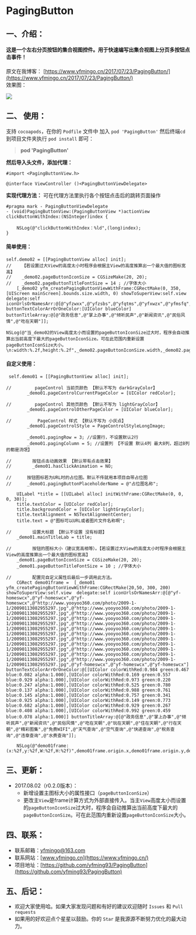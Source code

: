 # PagingButton

## 一、介绍：
#### 这是一个左右分页按钮的集合视图控件。用于快速编写出集合视图上分页多按钮点击事件！

原文在我博客： [https://www.yfmingo.cn/2017/07/23/PagingButton/](https://www.yfmingo.cn/2017/07/23/PagingButton/)
<br>
效果图：<br>

![](https://ws1.sinaimg.cn/mw690/cb81ffe8gy1fhuqt2bamlg20aa0igtjf.gif)

## 二、 使用：
支持 `cocoapods`，在你的 `Podfile` 文件中 加入 `pod 'PagingButton'` 然后终端`cd`到项目文件夹执行 `pod install` 即可：
> **pod 'PagingButton'**

**然后导入头文件，添加代理：**

    #import <PagingButtonView.h>
    
    @interface ViewController ()<PagingButtonViewDelegate>

**实现代理方法：**
可在代理方法里执行各个按钮点击后的跳转页面操作

    #pragma mark - PagingButtonViewDelegate
    - (void)PagingButtonView:(PagingButtonView *)actionView clickButtonWithIndex:(NSInteger)index {
        
        NSLog(@"clickButtonWithIndex：%ld",(long)index);
    }

#### 简单使用： 

    self.demo02 = [[PagingButtonView alloc] init];
    //    【若设置过大View的高度太小时程序会根据主View的高度推算出一个最大值的图标宽高】
    //    _demo02.pageButtonIconSize = CGSizeMake(20, 20);
    //    _demo02.pageButtonTitleFontSize = 14 ; //字体大小
        [_demo02 yfm_createPagingButtonViewWithFrame:CGRectMake(0, 350, [UIScreen mainScreen].bounds.size.width, 0) showToSuperView:self.view delegate:self iconUrlsOrNamesArr:@[@"yfzwxx",@"yfzsbs",@"yfqtms",@"yfxwzx",@"yfmsfq",@"yfczms"] buttonTextColorArrOrOneColor:[UIColor blueColor] buttonTitleArray:@[@"政务信息",@"掌上办事",@"倾听民声",@"新闻资讯",@"民俗风情",@"吃在天朝"]];
   
    NSLog(@"当_demo02的View高度太小而设置的pageButtonIconSize过大时，程序会自动推算出当前高度下最大的pageButtonIconSize。可在此范围内重新设置pageButtonIconSize大小。  \n:width:%.2f,height:%.2f",_demo02.pageButtonIconSize.width,_demo02.pageButtonIconSize.height);


#### 自定义使用：

     self.demo01 = [[PagingButtonView alloc] init];
        
    //         pageControl 当前页颜色 【默认不写为 darkGrayColor】
            _demo01.pageControlCurrentPageColor = [UIColor redColor];
    
    //         pageControl 其他页颜色 【默认不写为 lightGrayColor】
            _demo01.pageControlOtherPageColor = [UIColor blueColor];
    
    //          PageControl 样式 【默认不写为 小灰点】
            _demo01.pageControlStyle = PageControlStyleLongImage;
    
            _demo01.pagingRow = 3; //设置行，不设置默认2行
            _demo01.pagingColumn = 5; //设置列 【不设置 默认4列 最大8列，超过8列的都是流氓】
        
    //        按钮点击动画效果 【默认带有点击效果】
    //        _demo01.hasClickAnimation = NO;
    
    //      按钮图标若为URL时的占位图。默认不传就用本项目自带占位图
    //      _demo01.pagingButtonPlaceholderName = @"占位图名称";
    
        UILabel *title = [[UILabel alloc] initWithFrame:CGRectMake(0, 0, 0, 30)];
        title.textColor = [UIColor redColor];
        title.backgroundColor = [UIColor lightGrayColor];
        title.textAlignment = NSTextAlignmentCenter;
        title.text = @"图标可以URL或者图片文件名称啊";
        
    //        设置大标题 【默认不设置 没有标题】
        _demo01.mainTitleLab = title;
        
    //        按钮的图标大小（建议宽高相等）。【若设置过大View的高度太小时程序会根据主View的高度推算出一个最大值的图标宽高】
        _demo01.pageButtonIconSize = CGSizeMake(20, 20);
        _demo01.pageButtonTitleFontSize = 10 ; //字体大小
    
    //        配置完自定义属性后最后一步调用此方法。
        CGRect demo01frame =  [_demo01 yfm_createPagingButtonViewWithFrame:CGRectMake(20,50, 300, 200)  showToSuperView:self.view  delegate:self iconUrlsOrNamesArr:@[@"yf-homeswcx",@"yf-homeswcx",@"yf-homeswcx",@"http://www.yooyoo360.com/photo/2009-1-1/20090113082955297.jpg",@"http://www.yooyoo360.com/photo/2009-1-1/20090113082955297.jpg",@"http://www.yooyoo360.com/photo/2009-1-1/20090113082955297.jpg",@"http://www.yooyoo360.com/photo/2009-1-1/20090113082955297.jpg",@"http://www.yooyoo360.com/photo/2009-1-1/20090113082955297.jpg",@"http://www.yooyoo360.com/photo/2009-1-1/20090113082955297.jpg",@"http://www.yooyoo360.com/photo/2009-1-1/20090113082955297.jpg",@"http://www.yooyoo360.com/photo/2009-1-1/20090113082955297.jpg",@"http://www.yooyoo360.com/photo/2009-1-1/20090113082955297.jpg",@"http://www.yooyoo360.com/photo/2009-1-1/20090113082955297.jpg",@"http://www.yooyoo360.com/photo/2009-1-1/20090113082955297.jpg",@"http://www.yooyoo360.com/photo/2009-1-1/20090113082955297.jpg",@"yf-homeswcx",@"yf-homeswcx",@"yf-homeswcx"] buttonTextColorArrOrOneColor:@[[UIColor colorWithRed:0.984 green:0.467 blue:0.082 alpha:1.000],[UIColor colorWithRed:0.169 green:0.557 blue:0.929 alpha:1.000],[UIColor colorWithRed:0.973 green:0.220 blue:0.247 alpha:1.000],[UIColor colorWithRed:0.525 green:0.780 blue:0.137 alpha:1.000],[UIColor colorWithRed:0.988 green:0.761 blue:0.145 alpha:1.000],[UIColor colorWithRed:0.757 green:0.341 blue:0.925 alpha:1.000],[UIColor colorWithRed:0.149 green:0.773 blue:0.682 alpha:1.000],[UIColor colorWithRed:0.929 green:0.267 blue:0.408 alpha:1.000],[UIColor colorWithRed:0.992 green:0.459 blue:0.078 alpha:1.000]] buttonTitleArray:@[@"政务信息",@"掌上办事",@"倾听民声",@"新闻资讯",@"民俗风情",@"吃在天朝",@"玩在天朝",@"住在天朝",@"行在天朝",@"精彩图集",@"免费WIFI",@"天气查询",@"空气查询",@"快递查询",@"税务查询",@"违章查询",@"水费查询"]];
        
        NSLog(@"demo01frame:(x:%2f,y:%2f,W:%2f,H:%2f)",demo01frame.origin.x,demo01frame.origin.y,demo01frame.size.width,demo01frame.size.height);

    
## 三、更新：
- 2017.08.02（r0.2.0版本）：
    - 新增设置主图标大小的属性接口（`pageButtonIconSize`）
    - 更改主`View`是frame计算方式为外部直接传入。当主`View`高度太小而设置的`pageButtonIconSize`过大时，程序会自动推算出当前高度下最大的`pageButtonIconSize`。可在此范围内重新设置`pageButtonIconSize`大小。
 
## 四、联系：
- 联系邮箱：yfmingo@163.com
- 联系网站：[www.yfmingo.cn](https://www.yfmingo.cn/)
- 项目地址：[https://github.com/yfming93/PagingButton](https://github.com/yfming93/PagingButton)

## 五、后记：
- 欢迎大家使用哈。如果大家发现问题和有好的建议欢迎随时  `Issues` 和 `Pull requests`
- 如果用的好欢迎点个星星以鼓励。你的 `Star`  是我源源不断努力优化的最大动力。




